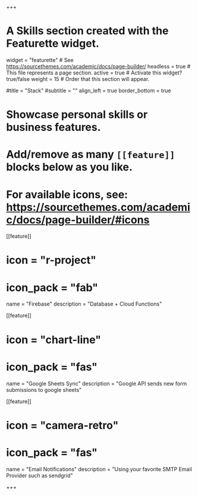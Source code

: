 +++
# A Skills section created with the Featurette widget.
widget = "featurette"  # See https://sourcethemes.com/academic/docs/page-builder/
headless = true  # This file represents a page section.
active = true  # Activate this widget? true/false
weight = 15  # Order that this section will appear.

#title = "Stack"
#subtitle = ""
align_left = true
border_bottom = true

# Showcase personal skills or business features.
# 
# Add/remove as many `[[feature]]` blocks below as you like.
# 
# For available icons, see: https://sourcethemes.com/academic/docs/page-builder/#icons

[[feature]]
  # icon = "r-project"
  # icon_pack = "fab"
  name = "Firebase"
  description = "Database + Cloud Functions"
  
[[feature]]
  # icon = "chart-line"
  # icon_pack = "fas"
  name = "Google Sheets Sync"
  description = "Google API sends new form submissions to google sheets"  
  
[[feature]]
  # icon = "camera-retro"
  # icon_pack = "fas"
  name = "Email Notifications"
  description = "Using your favorite SMTP Email Provider such as sendgrid"

+++
